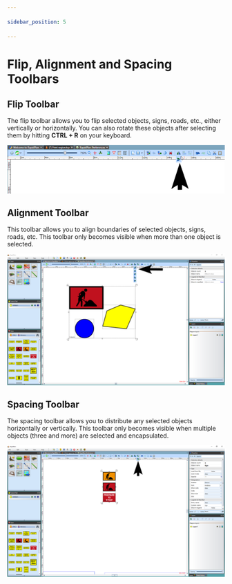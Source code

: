 ```yaml
---

sidebar_position: 5

---
```

# Flip, Alignment and Spacing Toolbars

## Flip Toolbar

The flip toolbar allows you to flip selected objects, signs, roads, etc., either vertically or horizontally. You can also rotate these objects after selecting them by hitting **CTRL + R** on your keyboard.

![The_Flip_Toolbar](./assets/The_Flip_Toolbar.png)

## Alignment Toolbar

This toolbar allows you to align boundaries of selected objects, signs, roads, etc. This toolbar only becomes visible when more than one object is selected.

![The_Alignment_Toolbar](./assets/The_Alignment_Toolbar.png)

## Spacing Toolbar

The spacing toolbar allows you to distribute any selected objects horizontally or vertically. This toolbar only becomes visible when multiple objects (three and more) are selected and encapsulated.

![Spacing_Toolbar](./assets/Spacing_Toolbar.png)
